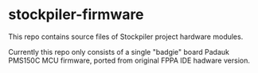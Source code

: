 # stockpiler-firmware
This repo contains source files of Stockpiler project hardware modules.

Currently this repo only consists of a single "badgie" board Padauk PMS150C MCU firmware, ported from original FPPA IDE hadware version.
